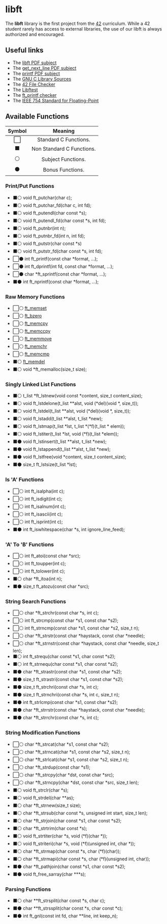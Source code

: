 # libft

The **libft** library is the first project from the [42](https://www.42.fr) curriculum. While a 42 student rarely has access to external libraries, the use of our libft is always authorized and encouraged.

## Useful links
- The [libft PDF subject](https://github.com/AugustinLopez/libft/blob/master/rcs/libft.pdf)
- The [get_next_line PDF subject](https://github.com/AugustinLopez/libft/blob/master/rcs/get_next_line.pdf)
- The [printf PDF subject](https://github.com/AugustinLopez/libft/blob/master/rcs/ft_printf.pdf)
- The [GNU C Library Sources](https://sourceware.org/git/?p=glibc.git;a=summary)
- The [42 File Checker](https://github.com/jgigault/42FileChecker)
- The [Libftest](https://github.com/jtoty/Libftest)
- The [ft_printf checker](https://github.com/jeremiemartel/ft_printf_checker)
- The [IEEE 754 Standard for Floating-Point](https://ieeexplore.ieee.org/document/4610935)

## Available Functions
Symbol | Meaning
:-----:|:-----:
:white_large_square:| Standard C Functions.
:black_large_square:| Non Standard C Functions.
:white_circle:      | Subject Functions.
:black_circle:      | Bonus Functions.

### Print/Put Functions
- :black_large_square::white_circle:	void	ft_putchar(char c);
- :black_large_square::white_circle:	void	ft_putchar_fd(char c, int fd);
- :black_large_square::white_circle:	void	ft_putendl(char const \*s);
- :black_large_square::white_circle:	void	ft_putendl_fd(char const \*s, int fd);
- :black_large_square::white_circle:	void	ft_putnbr(int n);
- :black_large_square::white_circle:	void	ft_putnbr_fd(int n, int fd);
- :black_large_square::white_circle:	void	ft_putstr(char const \*s)
- :black_large_square::white_circle:	void	ft_putstr_fd(char const \*s, int fd);
- :white_large_square::black_circle:	int		ft_printf(const char \*format, ...);
- :white_large_square::black_circle:	int		ft_dprintf(int fd, const char \*format, ...);
- :white_large_square::black_circle:	char	\*ft_sprintf(const char \*format, ...);
- :black_large_square::black_circle:	int		ft_nprintf(const char \*format, ...);

### Raw Memory Functions
- :white_large_square::white_circle:	[ft_memset]( https://github.com/AugustinLopez/libft/wiki/memset )
- :white_large_square::white_circle:	[ft_bzero]( https://github.com/AugustinLopez/libft/wiki/bzero )
- :white_large_square::white_circle:	[ft_memcpy]( https://github.com/AugustinLopez/libft/wiki/memcpy )
- :white_large_square::white_circle:	[ft_memccpy]( https://github.com/AugustinLopez/libft/wiki/memccpy )
- :white_large_square::white_circle:	[ft_memmove]( https://github.com/AugustinLopez/libft/wiki/memmove )
- :white_large_square::white_circle:	[ft_memchr]( https://github.com/AugustinLopez/libft/wiki/memchr )
- :white_large_square::white_circle:	[ft_memcmp]( https://github.com/AugustinLopez/libft/wiki/memcmp )
- :black_large_square::white_circle:	[ft_memdel]( https://github.com/AugustinLopez/libft/wiki/memdel )
- :black_large_square::white_circle:	void	\*ft_memalloc(size_t size);


### Singly Linked List Functions
- :black_large_square::white_circle:	t_list	\*ft_lstnew(void const \*content, size_t content_size); 
- :black_large_square::white_circle:	void	ft_lstdelone(t_list \*\*alst, void (\*del)(void \*, size_t));
- :black_large_square::white_circle:	void	ft_lstdel(t_list \*\*alst, void (\*del)(void \*, size_t));
- :black_large_square::white_circle:	void	ft_lstadd(t_list \*\*alst, t_list \*new);
- :black_large_square::white_circle:	void	ft_lstmap(t_list \*lst, t_list \*(\*f)(t_list \* elem));
- :black_large_square::white_circle:	void	ft_lstiter(t_list \*lst, void (\*f)(t_list \*elem));
- :black_large_square::black_circle:	void	ft_lstinsert(t_list \*\*alst, t_list \*new);
- :black_large_square::black_circle:	void	ft_lstappend(t_list \*\*alst, t_list \*new);
- :black_large_square::black_circle:	void	ft_lstfree(void \*content, size_t content_size);
- :black_large_square::black_circle:	size_t	ft_lstsize(t_list \*lst);

### Is 'A' Functions
- :white_large_square::white_circle:	int		ft_isalpha(int c);
- :white_large_square::white_circle:	int		ft_isdigit(int c);
- :white_large_square::white_circle:	int		ft_isalnum(int c);
- :white_large_square::white_circle:	int		ft_isascii(int c);
- :white_large_square::white_circle:	int		ft_isprint(int c);
- :black_large_square::black_circle:	int		ft_iswhitespace(char \*s, int ignore_line_feed);

### 'A' To 'B' Functions
- :white_large_square::white_circle:	int		ft_atoi(const char \*src);
- :white_large_square::white_circle:	int		ft_toupper(int c);
- :white_large_square::white_circle:	int		ft_tolower(int c);
- :black_large_square::white_circle:	char	\*ft_itoa(int n);
- :black_large_square::black_circle:	size_t	ft_atozu(const char \*src);

### String Search Functions
- :white_large_square::white_circle:	char	\*ft_strchr(const char \*s, int c);
- :white_large_square::white_circle:	int		ft_strcmp(const char \*s1, const char \*s2);
- :white_large_square::white_circle:	int		ft_strncmp(const char \*s1, const char \*s2, size_t n);
- :white_large_square::white_circle:	char	\*ft_strstr(const char \*haystack, const char \*needle);
- :white_large_square::white_circle:	char	\*ft_strnstr(const char \*haystack, const char \*needle, size_t len);
- :black_large_square::white_circle:	int		ft_strequ(char const \*s1, char const \*s2);
- :black_large_square::white_circle:	int		ft_strnequ(char const \*s1, char const \*s2);
- :black_large_square::black_circle:	char	\*ft_strastr(const char \*s1, const char \*s2);
- :black_large_square::black_circle:	size_t	ft_strastri(const char \*s1, const char \*s2);
- :black_large_square::black_circle:	size_t	ft_strchri(const char \*s, int c);
- :black_large_square::black_circle:	size_t	ft_strnchri(const char \*s, int c, size_t n);
- :black_large_square::black_circle:	int		ft_strlcmp(const char \*s1, const char \*s2);
- :black_large_square::black_circle:	char	\*ft_strrstr(const char \*haystack, const char \*needle);
- :black_large_square::black_circle:	char	\*ft_strrchr(const char \*s, int c);

### String Modification Functions
- :white_large_square::white_circle:	char	\*ft_strcat(char \*s1, const char \*s2);
- :white_large_square::white_circle:	char	\*ft_strncat(char \*s1, const char \*s2, size_t n);
- :white_large_square::white_circle:	char	\*ft_strlcat(char \*s1, const char \*s2, size_t n);
- :white_large_square::white_circle:	char	\*ft_strdup(const char \*s1);
- :white_large_square::white_circle:	char	\*ft_strcpy(char \*dst, const char \*src);
- :white_large_square::white_circle:	char	\*ft_strncpy(char \*dst, const char \*src, size_t len);
- :black_large_square::white_circle:	void	ft_strclr(char \*s);
- :black_large_square::white_circle:	void	ft_strdel(char \*\*as);
- :black_large_square::white_circle:	char	\*ft_strnew(size_t size);
- :black_large_square::white_circle:	char	\*ft_strsub(char const \*s, unsigned int start, size_t len);
- :black_large_square::white_circle:	char	\*ft_strjoin(char const \*s1, char const \*s2);
- :black_large_square::white_circle:	char	\*ft_strtrim(char const \*s);
- :black_large_square::white_circle:	void	ft_strtiter(char \*s, void (\*f)(char \*));
- :black_large_square::white_circle:	void	ft_striteri(char \*s, void (\*f)(unsigned int, char \*));
- :black_large_square::white_circle:	char	\*ft_strmap(char const \*s, char (\*f)(char));
- :black_large_square::white_circle:	char	\*ft_strmapi(char const \*s, char (\*f)(unsigned int, char));
- :black_large_square::black_circle:	char	\*ft_pathjoin(char const \*s1, char const \*s2);
- :black_large_square::black_circle:	void	ft_free_sarray(char \*\*\*s);

### Parsing Functions
- :black_large_square::white_circle:	char	\*\*ft_strsplit(char const \*s, char c);
- :black_large_square::black_circle:	char	\*\*ft_strssplit(char const \*s, char const \*c);
- :black_large_square::black_circle:	int		ft_gnl(const int fd, char \*\*line, int keep_n);
